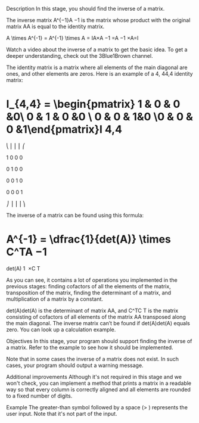 Description
In this stage, you should find the inverse of a matrix.

The inverse matrix A^{−1}A 
−1
  is the matrix whose product with the original matrix AA is equal to the identity matrix.

A \times A^{-1} = A^{-1} \times A = IA×A 
−1
 =A 
−1
 ×A=I

Watch a video about the inverse of a matrix to get the basic idea. To get a deeper understanding, check out the 3Blue1Brown channel.

The identity matrix is a matrix where all elements of the main diagonal are ones, and other elements are zeros. Here is an example of a 4, 44,4 identity matrix:

I_{4,4} = \begin{pmatrix} 1 & 0 & 0 &0\\ 0 & 1 & 0 &0 \\ 0 & 0 & 1&0 \\0 & 0 & 0 &1\end{pmatrix}I 
4,4
​
 = 
⎝
⎜
⎜
⎜
⎛
​
  
1
0
0
0
​
  
0
1
0
0
​
  
0
0
1
0
​
  
0
0
0
1
​
  
⎠
⎟
⎟
⎟
⎞
​
 

The inverse of a matrix can be found using this formula:

A^{-1} = \dfrac{1}{det(A)} \times C^TA 
−1
 = 
det(A)
1
​
 ×C 
T
 

As you can see, it contains a lot of operations you implemented in the previous stages: finding cofactors of all the elements of the matrix, transposition of the matrix, finding the determinant of a matrix, and multiplication of a matrix by a constant.

det(A)det(A) is the determinant of matrix AA, and C^TC 
T
  is the matrix consisting of cofactors of all elements of the matrix AA transposed along the main diagonal. The inverse matrix can’t be found if det(A)det(A) equals zero. You can look up a calculation example.

Objectives
In this stage, your program should support finding the inverse of a matrix. Refer to the example to see how it should be implemented.

Note that in some cases the inverse of a matrix does not exist. In such cases, your program should output a warning message.

Additional improvements
Although it's not required in this stage and we won't check, you can implement a method that prints a matrix in a readable way so that every column is correctly aligned and all elements are rounded to a fixed number of digits.

Example
The greater-than symbol followed by a space (> ) represents the user input. Note that it's not part of the input.
